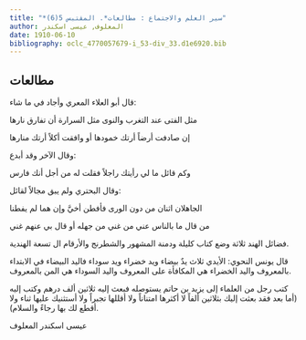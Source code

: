 ```yaml
---
title: "*سير العلم والاجتماع : مطالعات*. المقتبس 5(6)"
author: المعلوف, عيسى اسكندر
date: 1910-06-10
bibliography: oclc_4770057679-i_53-div_33.d1e6920.bib
---
```




##  مطالعات 


 قال أبو العلاء المعري وأجاد في ما شاء: 

 مثل الفتى عند التغرب والنوى   مثل السرارة أن تفارق نارها  

 إن صادفت أرضاً أرتك خمودها   أو وافقت أكلاً أرتك منارها  

 وقال الآخر وقد أبدع: 

 وكم قائل ما لي رأيتك راجلاً   فقلت له من أجل أنك فارس  

 وقال البحتري ولم يبق مجالاً لقائل: 

 الجاهلان  اثنان  من دون الورى   فأفطن أخيَّ وإن هما لم يفطنا  

 من قال ما بالناس عني من غني   من جهله أو قال بي عنهم غني  

 فضائل الهند  ثلاثة  وضع كتاب كليلة ودمنة المشهور والشطرنج والأرقام ال  تسعة  الهندية. 

 قال يونس النحوي: الأيدي  ثلاث  يدٌ بيضاء ويد خضراء ويد سوداء فاليد البيضاء في   الابتداء بالمعروف واليد الخضراء هي المكافأة على المعروف واليد السوداء هي المن بالمعروف. 

 كتب رجل من العلماء إلى يزيد بن حاتم يستوصله فبعث إليه  ثلاثين  ألف  درهم وكتب إليه (أما بعد فقد بعثت إليك بثلاثين ألفاً لا أكثرها امتناناً ولا أقللها تجبراً ولا أستثنيك عليها ثناء ولا أقطع لك بها رجاءً والسلام). 

 عيسى  اسكندر  المعلوف 
